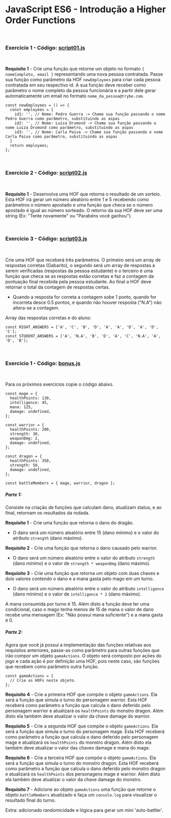 # JavaScript ES6 - Introdução a Higher Order Functions

<br>

### Exercicio 1 - Código: [script01.js](script01.js)

<br>

**Requisito 1** - Crie uma função que retorne um objeto no formato `{ nomeCompleto, email }` representando uma nova pessoa contratada. Passe sua função como parâmetro da HOF `newEmployees` para criar cada pessoa contratada em seu respectivo id. A sua função deve receber como parâmetro o nome completo da pessoa funcionária e a partir dele gerar automaticamente um email no formato `nome_da_pessoa@trybe.com`.

```
const newEmployees = () => {
  const employees = {
    id1: '', // Nome: Pedro Guerra -> Chame sua função passando o nome Pedro Guerra como parâmetro, substituindo as aspas
    id2: '', // Nome: Luiza Drumond -> Chame sua função passando o nome Luiza Drumond como parâmetro, substituindo as aspas
    id3: '', // Nome: Carla Paiva -> Chame sua função passando o nome Carla Paiva como parâmetro, substituindo as aspas
  }
  return employees;
};
```

<br>

### Exercicio 2 - Código: [script02.js](script02.js)

<br>

**Requisito 1** - Desenvolva uma HOF que retorna o resultado de um sorteio. Esta HOF irá gerar um número aleatório entre 1 e 5 recebendo como parâmetros o número apostado e uma função que checa se o número apostado é igual ao número sorteado. O retorno da sua HOF deve ser uma string (Ex: "Tente novamente" ou "Parabéns você ganhou").


<br>

### Exercicio 3 - Código: [script03.js](script03.js)

<br>

Crie uma HOF que receberá três parâmetros. O primeiro será um array de respostas corretas (Gabarito), o segundo será um array de respostas a serem verificadas (respostas da pessoa estudante) e o terceiro é uma função que checa se as respostas estão corretas e faz a contagem da pontuação final recebida pela pessoa estudante. Ao final a HOF deve retornar o total da contagem de respostas certas.

* Quando a resposta for correta a contagem sobe 1 ponto, quando for incorreta desce 0.5 pontos, e quando não houver resposta ("N.A") não altera-se a contagem.

Array das respostas corretas e do aluno:
```
const RIGHT_ANSWERS = ['A', 'C', 'B', 'D', 'A', 'A', 'D', 'A', 'D', 'C'];
const STUDENT_ANSWERS = ['A', 'N.A', 'B', 'D', 'A', 'C', 'N.A', 'A', 'D', 'B'];
```

<br>

### Exercicio 1 - Código: [bonus.js](bonus.js)

<br>

Para os próximos exercícios copie o código abaixo.

```
const mage = {
  healthPoints: 130,
  intelligence: 45,
  mana: 125,
  damage: undefined,
};

const warrior = {
  healthPoints: 200,
  strength: 30,
  weaponDmg: 2,
  damage: undefined,
};

const dragon = {
  healthPoints: 350,
  strength: 50,
  damage: undefined,
};

const battleMembers = { mage, warrior, dragon };
```

##### Parte 1: 

Consiste na criação de funções que calculam dano, atualizam status, e ao final, retornam os resultados da rodada.

**Requisito 1** - Crie uma função que retorna o dano do dragão.

* O dano será um número aleatório entre 15 (dano mínimo) e o valor do atributo `strength` (dano máximo).

**Requisito 2** - Crie uma função que retorna o dano causado pelo warrior.

* O dano será um número aleatório entre o valor do atributo `strength` (dano mínimo) e o valor de `strength * weaponDmg` (dano máximo).


**Requisito 3** - Crie uma função que retorna um objeto com duas chaves e dois valores contendo o dano e a mana gasta pelo mago em um turno.

* O dano será um número aleatório entre o valor do atributo `intelligence` (dano mínimo) e o valor de `intelligence * 2` (dano máximo).

A mana consumida por turno é 15. Além disto a função deve ter uma condicional, caso o mago tenha menos de 15 de mana o valor de dano recebe uma mensagem (Ex: "Não possui mana suficiente") e a mana gasta é 0.

##### Parte 2: 

Agora que você já possui a implementação das funções relativas aos requisitos anteriores, passe-as como parâmetro para outras funções que irão compor um objeto `gameActions`. O objeto será composto por ações do jogo e cada ação é por definição uma HOF, pois neste caso, são funções que recebem como parâmetro outra função.

```
const gameActions = {
  // Crie as HOFs neste objeto.
};
```

**Requisito 4** - Crie a primeira HOF que compõe o objeto `gameActions`. Ela será a função que simula o turno do personagem warrior. Esta HOF receberá como parâmetro a função que calcula o dano deferido pelo personagem warrior e atualizará os `healthPoints` do monstro dragon. Além disto ela também deve atualizar o valor da chave damage do warrior.

**Requisito 5** - Crie a segunda HOF que compõe o objeto `gameActions`. Ela será a função que simula o turno do personagem mage. Esta HOF receberá como parâmetro a função que calcula o dano deferido pelo personagem mage e atualizará os `healthPoints` do monstro dragon. Além disto ela também deve atualizar o valor das chaves damage e mana do mage.

**Requisito 6** - Crie a terceira HOF que compõe o objeto `gameActions`. Ela será a função que simula o turno do monstro dragon. Esta HOF receberá como parâmetro a função que calcula o dano deferido pelo monstro dragon e atualizará os `healthPoints` dos personagens mage e warrior. Além disto ela também deve atualizar o valor da chave damage do monstro.

**Requisito 7** - Adicione ao objeto `gameActions` uma função que retorne o objeto `battleMembers` atualizado e faça um `console.log` para visualizar o resultado final do turno.


Extra: adicionado randomicidade e lógica para gerar um mini 'auto-battler'.